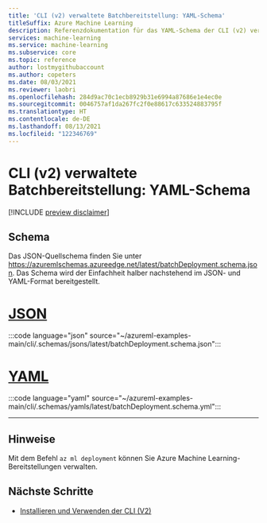 ```yaml
---
title: 'CLI (v2) verwaltete Batchbereitstellung: YAML-Schema'
titleSuffix: Azure Machine Learning
description: Referenzdokumentation für das YAML-Schema der CLI (v2) verwalteten Batchbereitstellung.
services: machine-learning
ms.service: machine-learning
ms.subservice: core
ms.topic: reference
author: lostmygithubaccount
ms.author: copeters
ms.date: 08/03/2021
ms.reviewer: laobri
ms.openlocfilehash: 284d9ac70c1ecb8929b31e6994a87686e1e4ec0e
ms.sourcegitcommit: 0046757af1da267fc2f0e88617c633524883795f
ms.translationtype: HT
ms.contentlocale: de-DE
ms.lasthandoff: 08/13/2021
ms.locfileid: "122346769"
---
```

# <a name="cli-v2-managed-batch-deployment-yaml-schema"></a>CLI (v2) verwaltete Batchbereitstellung: YAML-Schema

[!INCLUDE [preview disclaimer](../../includes/machine-learning-preview-generic-disclaimer.md)]

## <a name="schema"></a>Schema

Das JSON-Quellschema finden Sie unter https://azuremlschemas.azureedge.net/latest/batchDeployment.schema.json. Das Schema wird der Einfachheit halber nachstehend im JSON- und YAML-Format bereitgestellt.

# <a name="json"></a>[JSON](#tab/json)

:::code language="json" source="~/azureml-examples-main/cli/.schemas/jsons/latest/batchDeployment.schema.json":::

# <a name="yaml"></a>[YAML](#tab/yaml)

:::code language="yaml" source="~/azureml-examples-main/cli/.schemas/yamls/latest/batchDeployment.schema.yml":::

---

## <a name="remarks"></a>Hinweise

Mit dem Befehl `az ml deployment` können Sie Azure Machine Learning-Bereitstellungen verwalten.

## <a name="next-steps"></a>Nächste Schritte

- [Installieren und Verwenden der CLI (V2)](how-to-configure-cli.md)

